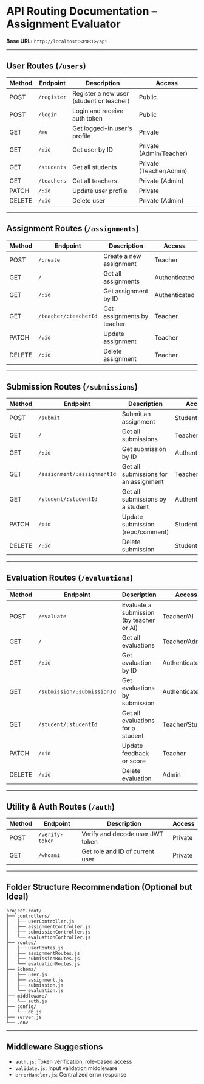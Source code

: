
# API Routing Documentation – Assignment Evaluator

**Base URL:** `http://localhost:<PORT>/api`

---

## User Routes (`/users`)

| Method | Endpoint    | Description                              | Access                  |
| ------ | ----------- | ---------------------------------------- | ----------------------- |
| POST   | `/register` | Register a new user (student or teacher) | Public                  |
| POST   | `/login`    | Login and receive auth token             | Public                  |
| GET    | `/me`       | Get logged-in user's profile             | Private                 |
| GET    | `/:id`      | Get user by ID                           | Private (Admin/Teacher) |
| GET    | `/students` | Get all students                         | Private (Teacher/Admin) |
| GET    | `/teachers` | Get all teachers                         | Private (Admin)         |
| PATCH  | `/:id`      | Update user profile                      | Private                 |
| DELETE | `/:id`      | Delete user                              | Private (Admin)         |

---

## Assignment Routes (`/assignments`)

| Method | Endpoint              | Description                | Access        |
| ------ | --------------------- | -------------------------- | ------------- |
| POST   | `/create`             | Create a new assignment    | Teacher       |
| GET    | `/`                   | Get all assignments        | Authenticated |
| GET    | `/:id`                | Get assignment by ID       | Authenticated |
| GET    | `/teacher/:teacherId` | Get assignments by teacher | Teacher       |
| PATCH  | `/:id`                | Update assignment          | Teacher       |
| DELETE | `/:id`                | Delete assignment          | Teacher       |

---

## Submission Routes (`/submissions`)

| Method | Endpoint                    | Description                           | Access        |
| ------ | --------------------------- | ------------------------------------- | ------------- |
| POST   | `/submit`                   | Submit an assignment                  | Student       |
| GET    | `/`                         | Get all submissions                   | Teacher/Admin |
| GET    | `/:id`                      | Get submission by ID                  | Authenticated |
| GET    | `/assignment/:assignmentId` | Get all submissions for an assignment | Teacher       |
| GET    | `/student/:studentId`       | Get all submissions by a student      | Authenticated |
| PATCH  | `/:id`                      | Update submission (repo/comment)      | Student       |
| DELETE | `/:id`                      | Delete submission                     | Student       |

---

## Evaluation Routes (`/evaluations`)

| Method | Endpoint                    | Description                              | Access          |
| ------ | --------------------------- | ---------------------------------------- | --------------- |
| POST   | `/evaluate`                 | Evaluate a submission (by teacher or AI) | Teacher/AI      |
| GET    | `/`                         | Get all evaluations                      | Teacher/Admin   |
| GET    | `/:id`                      | Get evaluation by ID                     | Authenticated   |
| GET    | `/submission/:submissionId` | Get evaluations by submission            | Authenticated   |
| GET    | `/student/:studentId`       | Get all evaluations for a student        | Teacher/Student |
| PATCH  | `/:id`                      | Update feedback or score                 | Teacher         |
| DELETE | `/:id`                      | Delete evaluation                        | Admin           |

---

## Utility & Auth Routes (`/auth`)

| Method | Endpoint        | Description                      | Access  |
| ------ | --------------- | -------------------------------- | ------- |
| POST   | `/verify-token` | Verify and decode user JWT token | Private |
| GET    | `/whoami`       | Get role and ID of current user  | Private |

---

## Folder Structure Recommendation (Optional but Ideal)

```
project-root/
├── controllers/
│   ├── userController.js
│   ├── assignmentController.js
│   ├── submissionController.js
│   └── evaluationController.js
├── routes/
│   ├── userRoutes.js
│   ├── assignmentRoutes.js
│   ├── submissionRoutes.js
│   └── evaluationRoutes.js
├── Schema/
│   ├── user.js
│   ├── assignment.js
│   ├── submission.js
│   └── evaluation.js
├── middleware/
│   └── auth.js
├── config/
│   └── db.js
├── server.js
└── .env
```

---

## Middleware Suggestions

* `auth.js`: Token verification, role-based access
* `validate.js`: Input validation middleware
* `errorHandler.js`: Centralized error response

